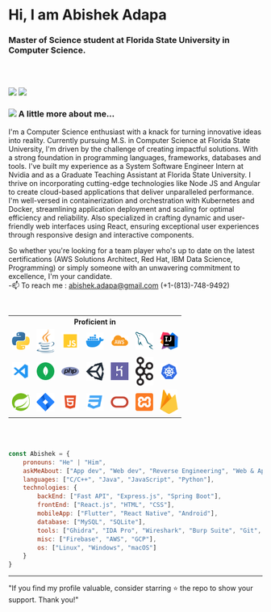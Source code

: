 # Hi, I am Abishek Adapa

### Master of Science student at Florida State University in Computer Science.
<br/>
<br/>

[![](https://img.shields.io/badge/LinkedIn-Abishek%20Adapa%20-blue)](https://www.linkedin.com/in/abishek-adapa/)
[![](https://img.shields.io/badge/GMail-abishek.adapa%40gmail.com-red)](mailto:abishek.adapa@gmail.com)


### <img src="https://media.giphy.com/media/VgCDAzcKvsR6OM0uWg/giphy.gif" width="50"> A little more about me...  
I'm a Computer Science enthusiast with a knack for turning innovative ideas into reality. Currently pursuing M.S. in Computer Science at Florida State University, I'm driven by the challenge of creating impactful solutions. With a strong foundation in programming languages, frameworks, databases and tools. I've built my experience as a System Software Engineer Intern at Nvidia and as a Graduate Teaching Assistant at Florida State University. I thrive on incorporating cutting-edge technologies like Node JS and Angular to create cloud-based applications that deliver unparalleled performance. I'm well-versed in containerization and orchestration with Kubernetes and Docker, streamlining application deployment and scaling for optimal efficiency and reliability. Also specialized in crafting dynamic and user-friendly web interfaces using React, ensuring exceptional user experiences through responsive design and interactive components. 

So whether you're looking for a team player who's up to date on the latest certifications (AWS Solutions Architect, Red Hat, IBM Data Science, Programming) or simply someone with an unwavering commitment to excellence, I'm your candidate.
<br>
-📫 To reach me : abishek.adapa@gmail.com (+1-(813)-748-9492)


<br>

<table border-collapse="collapse">
  <tr>
  <th colspan="20" align="middle"> Proficient in </th>
  </tr>
  <tr>
  <td align="center">
  <img alt="Python" width="35px" src="imgs/python-5.svg" />  
  </td>
  <td align="center">
  <img alt="Java" width="35px" src="imgs/jee.svg" />  
  </td>
  <td align="center">
  <img alt="JavaScript" width="35px" src="imgs/javascript.svg" />
  <td align="center">
  <img alt="Docker" width="35px" src="imgs/docker.png" />  
  </td>
  <td align="center">
  <img alt="AWS" width="35px" src="imgs/awslogo2.png" />  
  </td>
  <td align="center">
  <img alt="MySQL" width="35px" src="imgs/mysql-6.svg" />  
  </td>
  <td align="center">
  <img alt="Intellij" width="35px" src="imgs/intellij-idea.svg" />  
  </td>
  </tr>
  <tr>
  <td align="center">
  <img alt="VsCode" width="35px" src="imgs/vscode.svg" />  
  </td>
  <td align="center">
  <img alt="MongoDB" width="35px" src="imgs/mongodb.svg" />  
  </td>
  <td align="center">
  <img alt="PHP" width="35px" src="imgs/php-1.svg" />
  <td align="center">
  <img alt="Unity" width="35px" src="imgs/unity-69.svg" />  
  </td>
  <td align="center">
  <img alt="Heroku" width="35px" src="imgs/heroku-4.svg" />  
  </td>
  <td align="center">
  <img alt="kafka" width="35px" src="imgs/Apache_kafka.svg.png" />  
  </td>
  <td align="center">
  <img alt="kube" width="35px" src="imgs/kube.png" />  
  </td>
  </tr>
  <tr>
  <td align="center">
  <img alt="Spring" width="35px" src="imgs/spring-3.svg" />  
  </td>
  <td align="center">
  <img alt="Jira" width="35px" src="imgs/jira.svg" />  
  </td>
  <td align="center">
  <img alt="HTML" width="35px" src="imgs/html.svg" />  
  </td>
  <td align="center">
  <img alt="CSS3" width="35px" src="imgs/css.svg" /> 
  </td>
  <td align="center">
  <img alt="Oracle" width="35px" src="imgs/oracle.svg" />
  </td>
  <td align="center">
  <img alt="Xampp" width="35px" src="imgs/xampp.svg" />
  </td>
   <td align="center">
  <img alt="Firebase" width="35px" src="imgs/firebase-1.svg" />
  </td>
  </tr>
</table>
<br>

<br>

```javascript
const Abishek = {
    pronouns: "He" | "Him",
    askMeAbout: ["App dev", "Web dev", "Reverse Engineering", "Web & App Security", "Tech"],
    languages: ["C/C++", "Java", "JavaScript", "Python"],
    technologies: {
        backEnd: ["Fast API", "Express.js", "Spring Boot"],
        frontEnd: ["React.js", "HTML", "CSS"],
        mobileApp: ["Flutter", "React Native", "Android"],
        database: ["MySQL", "SQLite"],
        tools: ["Ghidra", "IDA Pro", "Wireshark", "Burp Suite", "Git", "JSON", "XML", "Google Protocol Buffers"],
        misc: ["Firebase", "AWS", "GCP"],
        os: ["Linux", "Windows", "macOS"]
    }
}
```

---
   "If you find my profile valuable, consider starring ⭐ the repo to show your support. Thank you!"
